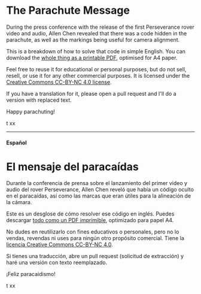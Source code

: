# The Parachute Message

During the press conference with the release of the first Perseverance rover video and audio, Allen Chen revealed that there was a code hidden in the parachute, as well as the markings being useful for camera alignment.

This is a breakdown of how to solve that code in simple English. You can download the [whole thing as a printable PDF](https://github.com/tanyafish/parachute/blob/main/The%20Parachute%20Message.pdf), optimised for A4 paper.

Feel free to reuse it for educational or personal purposes, but do not sell, resell, or use it for any other commercial purposes. It is licensed under the [Creative Commons CC-BY-NC 4.0 license](https://creativecommons.org/licenses/by-nc/4.0/).

If you have a translation for it, please open a pull request and I'll do a version with replaced text.

Happy parachuting!

t xx

---

#### Español

# El mensaje del paracaídas

Durante la conferencia de prensa sobre el lanzamiento del primer video y audio del rover Perseverance, Allen Chen reveló que había un código oculto en el paracaídas, así como las marcas que eran útiles para la alineación de la cámara.

Este es un desglose de cómo resolver ese código en inglés. Puedes descargar [todo como un PDF imprimible](https://github.com/tanyafish/parachute/blob/main/The%20Parachute%20Message.pdf), optimizado para papel A4.

No dudes en reutilizarlo con fines educativos o personales, pero no lo vendas, revendas ni uses para ningún otro propósito comercial. Tiene la [licencia Creative Commons CC-BY-NC 4.0](https://creativecommons.org/licenses/by-nc/4.0/).

Si tienes una traducción, abre un pull request (solicitud de extracción) y haré una versión con texto reemplazado.

¡Feliz paracaidismo!

t xx

